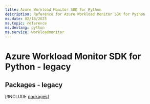 ```yaml
---
title: Azure Workload Monitor SDK for Python
description: Reference for Azure Workload Monitor SDK for Python
ms.date: 02/18/2025
ms.topic: reference
ms.devlang: python
ms.service: workloadmonitor
---
```

# Azure Workload Monitor SDK for Python - legacy
## Packages - legacy
[!INCLUDE [packages](workload-monitor-index.md)]
